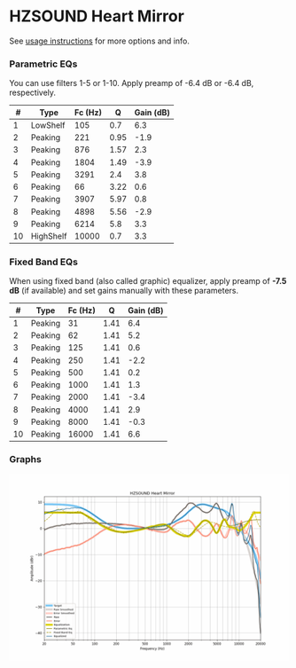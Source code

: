 # HZSOUND Heart Mirror
See [usage instructions](https://github.com/jaakkopasanen/AutoEq#usage) for more options and info.

### Parametric EQs
You can use filters 1-5 or 1-10. Apply preamp of -6.4 dB or -6.4 dB, respectively.

|   # | Type      |   Fc (Hz) |    Q |   Gain (dB) |
|-----|-----------|-----------|------|-------------|
|   1 | LowShelf  |       105 | 0.7  |         6.3 |
|   2 | Peaking   |       221 | 0.95 |        -1.9 |
|   3 | Peaking   |       876 | 1.57 |         2.3 |
|   4 | Peaking   |      1804 | 1.49 |        -3.9 |
|   5 | Peaking   |      3291 | 2.4  |         3.8 |
|   6 | Peaking   |        66 | 3.22 |         0.6 |
|   7 | Peaking   |      3907 | 5.97 |         0.8 |
|   8 | Peaking   |      4898 | 5.56 |        -2.9 |
|   9 | Peaking   |      6214 | 5.8  |         3.3 |
|  10 | HighShelf |     10000 | 0.7  |         3.3 |

### Fixed Band EQs
When using fixed band (also called graphic) equalizer, apply preamp of **-7.5 dB** (if available) and set gains manually with these parameters.

|   # | Type    |   Fc (Hz) |    Q |   Gain (dB) |
|-----|---------|-----------|------|-------------|
|   1 | Peaking |        31 | 1.41 |         6.4 |
|   2 | Peaking |        62 | 1.41 |         5.2 |
|   3 | Peaking |       125 | 1.41 |         0.6 |
|   4 | Peaking |       250 | 1.41 |        -2.2 |
|   5 | Peaking |       500 | 1.41 |         0.2 |
|   6 | Peaking |      1000 | 1.41 |         1.3 |
|   7 | Peaking |      2000 | 1.41 |        -3.4 |
|   8 | Peaking |      4000 | 1.41 |         2.9 |
|   9 | Peaking |      8000 | 1.41 |        -0.3 |
|  10 | Peaking |     16000 | 1.41 |         6.6 |

### Graphs
![](./HZSOUND%20Heart%20Mirror.png)
